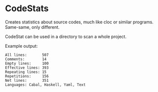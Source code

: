 # CodeStats

Creates statistics about source codes, much like cloc or similar programs. Same-same, only different.

CodeStat can be used in a directory to scan a whole project.

Example output:

```$ codestats 
All lines:       507
Comments:        14
Empty lines:     100
Effective lines: 393
Repeating lines: 15
Repetitions:     156
Net lines:       351
Languages: Cabal, Haskell, Yaml, Text
```
